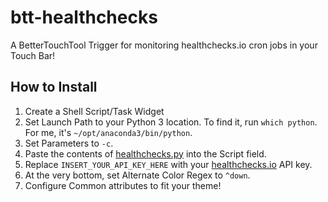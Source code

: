 # btt-healthchecks

A BetterTouchTool Trigger for monitoring healthchecks.io cron jobs in your Touch Bar!

## How to Install

1. Create a Shell Script/Task Widget
2. Set Launch Path to your Python 3 location. To find it, run `which python`. For me, it's `~/opt/anaconda3/bin/python`.
3. Set Parameters to `-c`.
4. Paste the contents of [healthchecks.py](healthchecks.py) into the Script field.
5. Replace `INSERT_YOUR_API_KEY_HERE` with your [healthchecks.io](http://www.healthchecks.io) API key.
5. At the very bottom, set Alternate Color Regex to `^down`.
6. Configure Common attributes to fit your theme!
